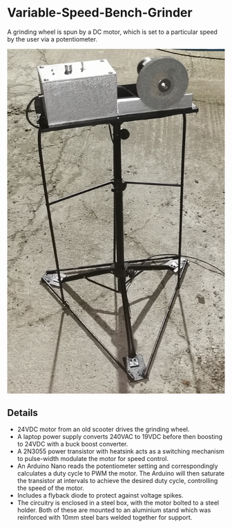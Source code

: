 # Variable-Speed-Bench-Grinder
A grinding wheel is spun by a DC motor, which is set to a particular speed by the user via a potentiometer.

![](https://github.com/BenHenderson09/Variable-Speed-Bench-Grinder/blob/master/grinder.jpg)

## Details
- 24VDC motor from an old scooter drives the grinding wheel.
- A laptop power supply converts 240VAC to 19VDC before then boosting to 24VDC with a buck boost converter.
- A 2N3055 power transistor with heatsink acts as a switching mechanism to pulse-width modulate the motor for speed control.
- An Arduino Nano reads the potentiometer setting and correspondingly calculates a duty cycle to PWM the motor. The Arduino will then saturate
the transistor at intervals to achieve the desired duty cycle, controlling the speed of the motor.
- Includes a flyback diode to protect against voltage spikes.
- The circuitry is enclosed in a steel box, with the motor bolted to a steel holder. Both of these are mounted to an aluminium stand which was reinforced
with 10mm steel bars welded together for support.